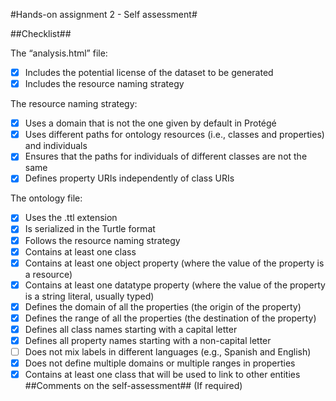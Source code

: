 #Hands-on assignment 2 - Self assessment#
 
 ##Checklist##
 
 The “analysis.html” file:
 
 - [x] Includes the potential license of the dataset to be generated
 - [x] Includes the resource naming strategy
 
 The resource naming strategy:
 
 - [x] Uses a domain that is not the one given by default in Protégé
 - [x] Uses different paths for ontology resources (i.e., classes and properties) and individuals
 - [x] Ensures that the paths for individuals of different classes are not the same
 - [x] Defines property URIs independently of class URIs
 
 The ontology file:
 
 - [x] Uses the .ttl extension
 - [x] Is serialized in the Turtle format
 - [x] Follows the resource naming strategy
 - [x] Contains at least one class
 - [x] Contains at least one object property (where the value of the property is a resource)
 - [x] Contains at least one datatype property (where the value of the property is a string literal, usually typed)
 - [x] Defines the domain of all the properties (the origin of the property)
 - [x] Defines the range of all the properties (the destination of the property)
 - [x] Defines all class names starting with a capital letter
 - [x] Defines all property names starting with a non-capital letter
 - [ ] Does not mix labels in different languages (e.g., Spanish and English)
 - [x] Does not define multiple domains or multiple ranges in properties
 - [x] Contains at least one class that will be used to link to other entities
 ##Comments on the self-assessment## (If required)
